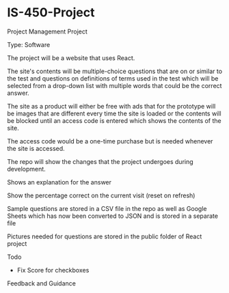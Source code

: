 # IS-450-Project
Project Management Project

Type: Software

The project will be a website that uses React. 

The site's contents will be multiple-choice questions that are on or similar to the test and questions on definitions of terms used in the test which will be selected from a drop-down list with multiple words that could be the correct answer. 

The site as a product will either be free with ads that for the prototype will be images that are different every time the site is loaded or the contents will be blocked until an access code is entered which shows the contents of the site. 

The access code would be a one-time purchase but is needed whenever the site is accessed.

The repo will show the changes that the project undergoes during development.

Shows an explanation for the answer

Show the percentage correct on the current visit (reset on refresh)

Sample questions are  stored in a CSV file in the repo as well as Google Sheets which has now been converted to JSON and is stored in a separate file

Pictures needed for questions are stored in the public folder of React project


Todo

- Fix Score for checkboxes

Feedback and Guidance
